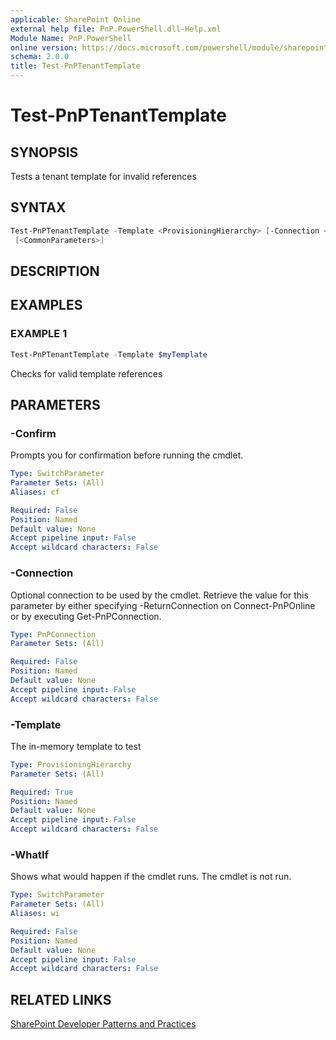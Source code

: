 ```yaml
---
applicable: SharePoint Online
external help file: PnP.PowerShell.dll-Help.xml
Module Name: PnP.PowerShell
online version: https://docs.microsoft.com/powershell/module/sharepoint-pnp/test-pnptenanttemplate
schema: 2.0.0
title: Test-PnPTenantTemplate
---
```


# Test-PnPTenantTemplate

## SYNOPSIS
Tests a tenant template for invalid references

## SYNTAX

```powershell
Test-PnPTenantTemplate -Template <ProvisioningHierarchy> [-Connection <PnPConnection>]  
 [<CommonParameters>]
```

## DESCRIPTION

## EXAMPLES

### EXAMPLE 1
```powershell
Test-PnPTenantTemplate -Template $myTemplate
```

Checks for valid template references

## PARAMETERS

### -Confirm
Prompts you for confirmation before running the cmdlet.

```yaml
Type: SwitchParameter
Parameter Sets: (All)
Aliases: cf

Required: False
Position: Named
Default value: None
Accept pipeline input: False
Accept wildcard characters: False
```

### -Connection
Optional connection to be used by the cmdlet. Retrieve the value for this parameter by either specifying -ReturnConnection on Connect-PnPOnline or by executing Get-PnPConnection.

```yaml
Type: PnPConnection
Parameter Sets: (All)

Required: False
Position: Named
Default value: None
Accept pipeline input: False
Accept wildcard characters: False
```

### -Template
The in-memory template to test

```yaml
Type: ProvisioningHierarchy
Parameter Sets: (All)

Required: True
Position: Named
Default value: None
Accept pipeline input: False
Accept wildcard characters: False
```

### -WhatIf
Shows what would happen if the cmdlet runs. The cmdlet is not run.

```yaml
Type: SwitchParameter
Parameter Sets: (All)
Aliases: wi

Required: False
Position: Named
Default value: None
Accept pipeline input: False
Accept wildcard characters: False
```

## RELATED LINKS

[SharePoint Developer Patterns and Practices](https://aka.ms/sppnp)